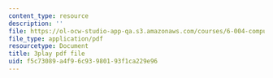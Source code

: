 ```yaml
---
content_type: resource
description: ''
file: https://ol-ocw-studio-app-qa.s3.amazonaws.com/courses/6-004-computation-structures-spring-2017/f5c73089a4f96c93980193f1ca229e96_q38KAGAKORk.pdf
file_type: application/pdf
resourcetype: Document
title: 3play pdf file
uid: f5c73089-a4f9-6c93-9801-93f1ca229e96
---
```

